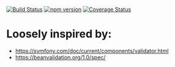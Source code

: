 [![Build Status](https://travis-ci.org/stopsopa/validator.svg?branch=v0.0.65)](https://travis-ci.org/stopsopa/validator)
[![npm version](https://badge.fury.io/js/%40stopsopa%2Fvalidator.svg)](https://badge.fury.io/js/%40stopsopa%2Fvalidator)
[![Coverage Status](https://coveralls.io/repos/github/stopsopa/validator/badge.svg?branch=v0.0.65)](https://coveralls.io/github/stopsopa/validator?branch=v0.0.65)

# Loosely inspired by:
- https://symfony.com/doc/current/components/validator.html
- https://beanvalidation.org/1.0/spec/


